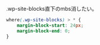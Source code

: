 .wp-site-blocks直下のmbs消したい。

```css
where(.wp-site-blocks) > * {
	margin-block-start: 24px;
	margin-block-end: 0;
}
```
